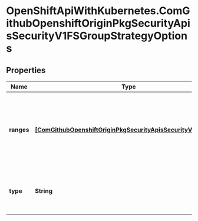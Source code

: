 # OpenShiftApiWithKubernetes.ComGithubOpenshiftOriginPkgSecurityApisSecurityV1FSGroupStrategyOptions

## Properties
Name | Type | Description | Notes
------------ | ------------- | ------------- | -------------
**ranges** | [**[ComGithubOpenshiftOriginPkgSecurityApisSecurityV1IDRange]**](ComGithubOpenshiftOriginPkgSecurityApisSecurityV1IDRange.md) | Ranges are the allowed ranges of fs groups.  If you would like to force a single fs group then supply a single range with the same start and end. | [optional] 
**type** | **String** | Type is the strategy that will dictate what FSGroup is used in the SecurityContext. | [optional] 



